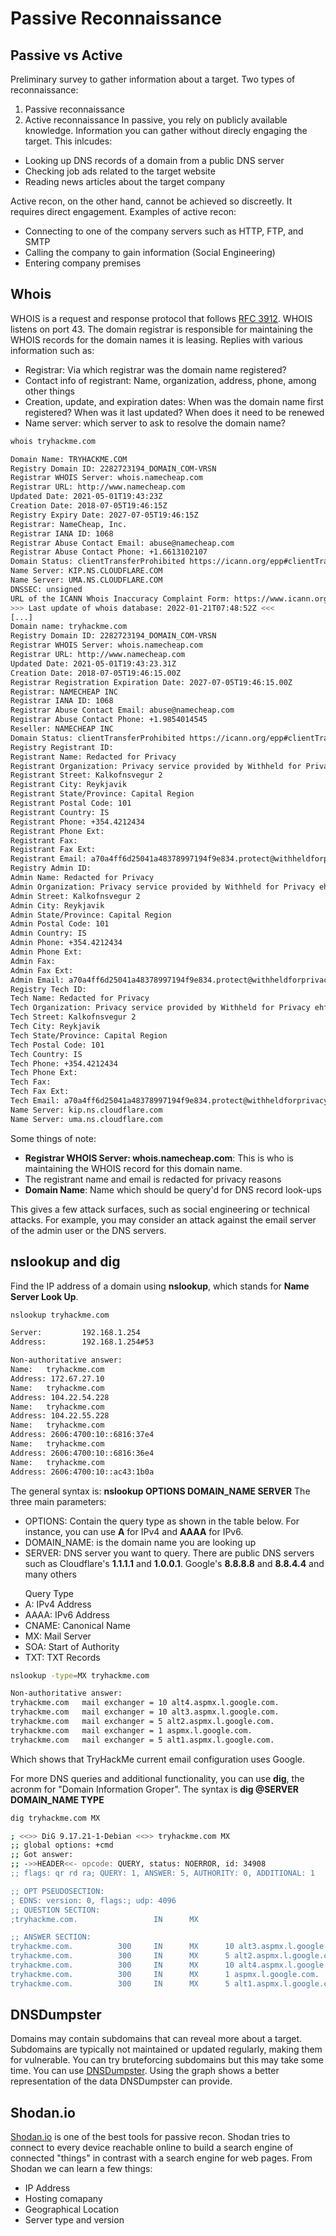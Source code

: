 # Passive Reconnaissance

## Passive vs Active
Preliminary survey to gather information about a target. Two types of reconnaissance:<br>
1. Passive reconnaissance
2. Active reconnaissance
In passive, you rely on publicly available knowledge. Information you can gather without direcly engaging the target. This inlcudes:
<ul>
	<li>Looking up DNS records of a domain from a public DNS server</li>
	<li>Checking job ads related to the target website</li>
	<li>Reading news articles about the target company</li>
</ul>
Active recon, on the other hand, cannot be achieved so discreetly. It requires direct engagement. Examples of active recon:
<ul>
	<li>Connecting to one of the company servers such as HTTP, FTP, and SMTP</li>
	<li>Calling the company to gain information (Social Engineering)</li>
	<li>Entering company premises</li>
</ul>

## Whois
WHOIS is a request and response protocol that follows <a href="https://datatracker.ietf.org/doc/html/rfc3912">RFC 3912</a>. WHOIS listens on port 43. The domain registrar is responsible for maintaining the WHOIS records for the domain names it is leasing. Replies with various information such as:
<ul>
	<li>Registrar: Via which registrar was the domain name registered?</li>
	<li>Contact info of registrant: Name, organization, address, phone, among other things</li>
	<li>Creation, update, and expiration dates: When was the domain name first registered? When was it last updated? When does it need to be renewed</li>
	<li>Name server: which server to ask to resolve the domain name?</li>
</ul>

```bash
whois tryhackme.com

Domain Name: TRYHACKME.COM              
Registry Domain ID: 2282723194_DOMAIN_COM-VRSN
Registrar WHOIS Server: whois.namecheap.com
Registrar URL: http://www.namecheap.com
Updated Date: 2021-05-01T19:43:23Z                                                                                
Creation Date: 2018-07-05T19:46:15Z
Registry Expiry Date: 2027-07-05T19:46:15Z
Registrar: NameCheap, Inc.                     
Registrar IANA ID: 1068                  
Registrar Abuse Contact Email: abuse@namecheap.com
Registrar Abuse Contact Phone: +1.6613102107                                                                      
Domain Status: clientTransferProhibited https://icann.org/epp#clientTransferProhibited
Name Server: KIP.NS.CLOUDFLARE.COM
Name Server: UMA.NS.CLOUDFLARE.COM                                                                                
DNSSEC: unsigned                
URL of the ICANN Whois Inaccuracy Complaint Form: https://www.icann.org/wicf/
>>> Last update of whois database: 2022-01-21T07:48:52Z <<<
[...]
Domain name: tryhackme.com                                                                                           
Registry Domain ID: 2282723194_DOMAIN_COM-VRSN                                                                       
Registrar WHOIS Server: whois.namecheap.com                                                                          
Registrar URL: http://www.namecheap.com                                                                              
Updated Date: 2021-05-01T19:43:23.31Z
Creation Date: 2018-07-05T19:46:15.00Z
Registrar Registration Expiration Date: 2027-07-05T19:46:15.00Z
Registrar: NAMECHEAP INC
Registrar IANA ID: 1068
Registrar Abuse Contact Email: abuse@namecheap.com
Registrar Abuse Contact Phone: +1.9854014545
Reseller: NAMECHEAP INC
Domain Status: clientTransferProhibited https://icann.org/epp#clientTransferProhibited
Registry Registrant ID: 
Registrant Name: Redacted for Privacy
Registrant Organization: Privacy service provided by Withheld for Privacy ehf
Registrant Street: Kalkofnsvegur 2 
Registrant City: Reykjavik
Registrant State/Province: Capital Region
Registrant Postal Code: 101
Registrant Country: IS
Registrant Phone: +354.4212434
Registrant Phone Ext: 
Registrant Fax: 
Registrant Fax Ext: 
Registrant Email: a70a4ff6d25041a48378997194f9e834.protect@withheldforprivacy.com
Registry Admin ID: 
Admin Name: Redacted for Privacy
Admin Organization: Privacy service provided by Withheld for Privacy ehf
Admin Street: Kalkofnsvegur 2 
Admin City: Reykjavik
Admin State/Province: Capital Region
Admin Postal Code: 101
Admin Country: IS
Admin Phone: +354.4212434
Admin Phone Ext: 
Admin Fax: 
Admin Fax Ext: 
Admin Email: a70a4ff6d25041a48378997194f9e834.protect@withheldforprivacy.com
Registry Tech ID: 
Tech Name: Redacted for Privacy
Tech Organization: Privacy service provided by Withheld for Privacy ehf
Tech Street: Kalkofnsvegur 2 
Tech City: Reykjavik
Tech State/Province: Capital Region
Tech Postal Code: 101
Tech Country: IS
Tech Phone: +354.4212434
Tech Phone Ext: 
Tech Fax: 
Tech Fax Ext: 
Tech Email: a70a4ff6d25041a48378997194f9e834.protect@withheldforprivacy.com
Name Server: kip.ns.cloudflare.com
Name Server: uma.ns.cloudflare.com
```
Some things of note:
<ul>
	<li><b>Registrar WHOIS Server: whois.namecheap.com</b>: This is who is maintaining the WHOIS record for this domain name.</li>
	<li>The registrant name and email is redacted for privacy reasons</li>
	<li><b>Domain Name</b>: Name which should be query'd for DNS record look-ups</li>
</ul>
This gives a few attack surfaces, such as social engineering or technical attacks. For example, you may consider an attack against the email server of the admin user or the DNS servers. 

## nslookup and dig
Find the IP address of a domain using <b>nslookup</b>, which stands for <b>Name Server Look Up</b>.
```bash
nslookup tryhackme.com 

Server:         192.168.1.254
Address:        192.168.1.254#53

Non-authoritative answer:
Name:   tryhackme.com
Address: 172.67.27.10
Name:   tryhackme.com
Address: 104.22.54.228
Name:   tryhackme.com
Address: 104.22.55.228
Name:   tryhackme.com
Address: 2606:4700:10::6816:37e4
Name:   tryhackme.com
Address: 2606:4700:10::6816:36e4
Name:   tryhackme.com
Address: 2606:4700:10::ac43:1b0a
```

The general syntax is: <b>nslookup OPTIONS DOMAIN_NAME 	SERVER</b>
The three main parameters:
<ul>
	<li>OPTIONS: Contain the query type as shown in the table below. For instance, you can use <b>A</b> for IPv4 and <b>AAAA</b> for IPv6.</li>
	<li>DOMAIN_NAME: is the domain name you are looking up</li>
	<li>SERVER: DNS server you want to query. There are public DNS servers such as Cloudflare's <b>1.1.1.1</b> and <b>1.0.0.1</b>. Google's <b>8.8.8.8</b> and <b>8.8.4.4</b> and many others</li>
</ul>
<ul>Query Type
	<li>A: IPv4 Address</li>
	<li>AAAA: IPv6 Address</li>
	<li>CNAME: Canonical Name</li>
	<li>MX: Mail Server</li>
	<li>SOA: Start of Authority</li>
	<li>TXT: TXT Records</li>
</ul>

```bash
nslookup -type=MX tryhackme.com

Non-authoritative answer:
tryhackme.com   mail exchanger = 10 alt4.aspmx.l.google.com.
tryhackme.com   mail exchanger = 10 alt3.aspmx.l.google.com.
tryhackme.com   mail exchanger = 5 alt2.aspmx.l.google.com.
tryhackme.com   mail exchanger = 1 aspmx.l.google.com.
tryhackme.com   mail exchanger = 5 alt1.aspmx.l.google.com.
```
Which shows that TryHackMe current email configuration uses Google.<br>

For more DNS queries and additional functionality, you can use <b>dig</b>, the acronm for "Domain Information Groper". The syntax is <b>dig @SERVER DOMAIN_NAME TYPE</b>

```bash
dig tryhackme.com MX

; <<>> DiG 9.17.21-1-Debian <<>> tryhackme.com MX
;; global options: +cmd
;; Got answer:
;; ->>HEADER<<- opcode: QUERY, status: NOERROR, id: 34908
;; flags: qr rd ra; QUERY: 1, ANSWER: 5, AUTHORITY: 0, ADDITIONAL: 1

;; OPT PSEUDOSECTION:
; EDNS: version: 0, flags:; udp: 4096
;; QUESTION SECTION:
;tryhackme.com.                 IN      MX

;; ANSWER SECTION:
tryhackme.com.          300     IN      MX      10 alt3.aspmx.l.google.com.
tryhackme.com.          300     IN      MX      5 alt2.aspmx.l.google.com.
tryhackme.com.          300     IN      MX      10 alt4.aspmx.l.google.com.
tryhackme.com.          300     IN      MX      1 aspmx.l.google.com.
tryhackme.com.          300     IN      MX      5 alt1.aspmx.l.google.com.
```

## DNSDumpster
Domains may contain subdomains that can reveal more about a target. Subdomains are typically not maintained or updated regularly, making them for vulnerable. You can try bruteforcing subdomains but this may take some time. You can use <a href="https://dnsdumpster.com/">DNSDumpster</a>. Using the graph shows a better representation of the data DNSDumpster can provide.

## Shodan.io
<a href="https://www.shodan.io">Shodan.io</a> is one of the best tools for passive recon. Shodan tries to connect to every device reachable online to build a search engine of connected "things" in contrast with a search engine for web pages. From Shodan we can learn a few things:
<ul>
	<li>IP Address</li>
	<li>Hosting comapany</li>
	<li>Geographical Location</li>
	<li>Server type and version</li>
</ul>